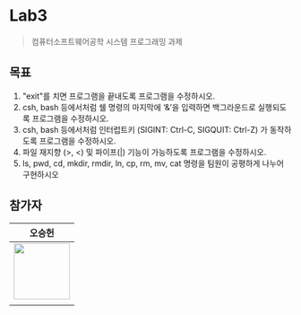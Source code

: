# Lab3

> 컴퓨터소프트웨어공학 시스템 프로그래밍 과제

## 목표

1. "exit"를 치면 프로그램을 끝내도록 프로그램을 수정하시오.
2. csh, bash 등에서처럼 쉘 명령의 마지막에 ‘&’을 입력하면 백그라운드로 실행되도록 프로그램을 수정하시오.
3. csh, bash 등에서처럼 인터럽트키 (SIGINT: Ctrl-C, SIGQUIT: Ctrl-Z) 가 동작하도록 프로그램을 수정하시오.
4. 파일 재지향 (>, <) 및 파이프(|) 기능이 가능하도록 프로그램을 수정하시오.
5. ls, pwd, cd, mkdir, rmdir, ln, cp, rm, mv, cat 명령을 팀원이 공평하게 나누어 구현하시오

## 참가자

|                                                              오승헌                                                               | 
| :------------------------------------------------------------------------------------------------------------------------------: | 
| <a href="https://github.com/tmdgjs0720"> <img src="https://avatars.githubusercontent.com/u/128766596?v=4" width="100px;" alt=""> |
|                                                                                                                                  |
